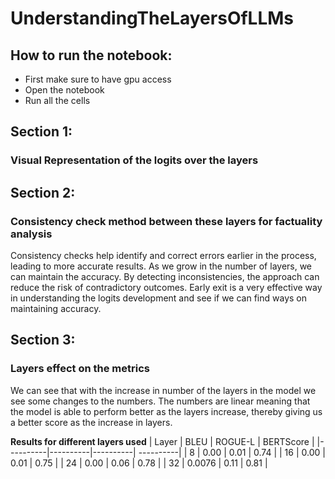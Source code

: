 # UnderstandingTheLayersOfLLMs

## How to run the notebook:
- First make sure to have gpu access
- Open the notebook
- Run all the cells

## Section 1: 
### Visual Representation of the logits over the layers

## Section 2:
### Consistency check method between these layers for factuality analysis
Consistency checks help identify and correct errors earlier in the process, leading to more accurate results. As we grow in the number of layers, we can maintain the accuracy. By detecting inconsistencies, the approach can reduce the risk of contradictory outcomes. Early exit is a very effective way in understanding the logits development and see if we can find ways on maintaining accuracy. 


## Section 3:
### Layers effect on the metrics 
We can see that with the increase in number of the layers in the model we see some changes to the numbers. The numbers are linear meaning that the model is able to perform better as the layers increase, thereby giving us a better score as the increase in layers.

**Results for different layers used**
| Layer | BLEU | ROGUE-L | BERTScore |
|----------|----------|----------| ----------|
| 8   | 0.00   | 0.01   | 0.74   |
| 16   | 0.00   | 0.01   | 0.75   |
| 24   | 0.00   | 0.06  | 0.78   | 
| 32   | 0.0076   | 0.11  | 0.81   |
